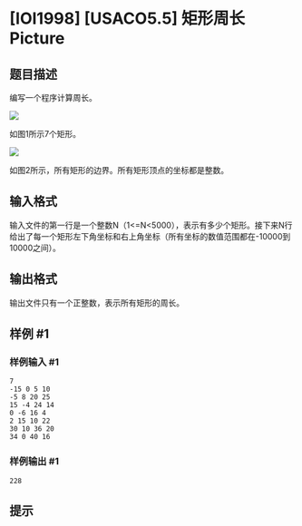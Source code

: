 # [IOI1998] [USACO5.5] 矩形周长Picture

## 题目描述

编写一个程序计算周长。

 ![](https://cdn.luogu.com.cn/upload/pic/702.png) 

如图1所示7个矩形。

 ![](https://cdn.luogu.com.cn/upload/pic/703.png) 

如图2所示，所有矩形的边界。所有矩形顶点的坐标都是整数。


## 输入格式

输入文件的第一行是一个整数N（1<=N<5000），表示有多少个矩形。接下来N行给出了每一个矩形左下角坐标和右上角坐标（所有坐标的数值范围都在-10000到10000之间）。


## 输出格式

输出文件只有一个正整数，表示所有矩形的周长。


## 样例 #1

### 样例输入 #1
```
7
-15 0 5 10
-5 8 20 25
15 -4 24 14
0 -6 16 4
2 15 10 22
30 10 36 20
34 0 40 16
```

### 样例输出 #1

```
228
```

## 提示


